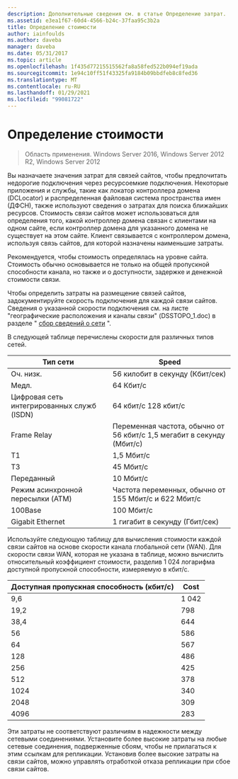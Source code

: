 ```yaml
---
description: Дополнительные сведения см. в статье Определение затрат.
ms.assetid: e3ea1f67-60d4-4566-b24c-37faa95c3b2a
title: Определение стоимости
author: iainfoulds
ms.author: daveba
manager: daveba
ms.date: 05/31/2017
ms.topic: article
ms.openlocfilehash: 1f435d77215515562fa8a58fed522b094ef19ada
ms.sourcegitcommit: 1e94c10ff51f43325fa9184b09bbdfeb8c8fed36
ms.translationtype: MT
ms.contentlocale: ru-RU
ms.lasthandoff: 01/29/2021
ms.locfileid: "99081722"
---
```

# <a name="determining-the-cost"></a>Определение стоимости

>Область применения. Windows Server 2016, Windows Server 2012 R2, Windows Server 2012

Вы назначаете значения затрат для связей сайтов, чтобы предпочитать недорогие подключения через ресурсоемкие подключения. Некоторые приложения и службы, такие как локатор контроллера домена (DCLocator) и распределенная файловая система пространства имен (ДФСН), также используют сведения о затратах для поиска ближайших ресурсов. Стоимость связи сайтов может использоваться для определения того, какой контроллер домена связан с клиентами на одном сайте, если контроллер домена для указанного домена не существует на этом сайте. Клиент связывается с контроллером домена, используя связь сайтов, для которой назначены наименьшие затраты.

Рекомендуется, чтобы стоимость определялась на уровне сайта. Стоимость обычно основывается не только на общей пропускной способности канала, но также и о доступности, задержке и денежной стоимости связи.

Чтобы определить затраты на размещение связей сайтов, задокументируйте скорость подключения для каждой связи сайтов. Сведения о указанной скорости подключения см. на листе "географические расположения и каналы связи" (DSSTOPO_1.doc) в разделе " [сбор сведений о сети](../../ad-ds/plan/Collecting-Network-Information.md) ".

В следующей таблице перечислены скорости для различных типов сетей.

|Тип сети|Speed|
|----------------|---------|
|Оч. низк.|56 килобит в секунду (Кбит/сек)|
|Медл.|64 Кбит/с|
|Цифровая сеть интегрированных служб (ISDN)|64 кбит/с 128 кбит/с|
|Frame Relay|Переменная частота, обычно от 56 кбит/с 1,5 мегабит в секунду (Мбит/с)|
|T1|1,5 Мбит/с|
|T3|45 Мбит/с|
|Переданный|10 Мбит/с|
|Режим асинхронной пересылки (ATM)|Частота переменных, обычно от 155 Мбит/с и 622 Мбит/с|
|100Base|100 Мбит/с|
|Gigabit Ethernet|1 гигабит в секунду (Гбит/сек)|

Используйте следующую таблицу для вычисления стоимости каждой связи сайтов на основе скорости канала глобальной сети (WAN). Для скорости связи WAN, которая не указана в таблице, можно вычислить относительный коэффициент стоимости, разделив 1 024 логарифма доступной пропускной способности, измеряемую в кбит/с.

|Доступная пропускная способность (кбит/с)|Cost|
|--------------------------------|--------|
|9,6|1 042|
|19,2|798|
|38,4|644|
|56|586|
|64|567|
|128|486|
|256|425|
|512|378|
|1024|340|
|2048|309|
|4096|283|

Эти затраты не соответствуют различиям в надежности между сетевыми соединениями. Установите более высокие затраты на любые сетевые соединения, подверженные сбоям, чтобы не прилагаться к этим ссылкам для репликации. Установив более высокие затраты на связи сайтов, можно управлять отработкой отказа репликации при сбое связи сайтов.


